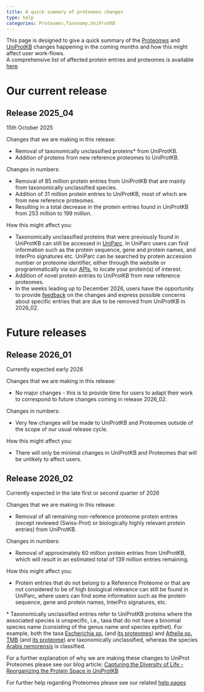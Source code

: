 ```yaml
---
title: A quick summary of proteomes changes
type: help
categories: Proteomes,Taxonomy,UniProtKB
---
```


This page is designed to give a quick summary of the [Proteomes](https://www.uniprot.org/proteomes) and [UniProtKB](https://www.uniprot.org/uniprotkb) changes happening in the coming months and how this might affect user work-flows.  
A comprehensive list of affected protein entries and proteomes is available [here](https://ftp.ebi.ac.uk/pub/contrib/UniProt/proteomes/).

# Our current release
## Release 2025_04 
15th October 2025

Changes that we are making in this release:

- Removal of taxonomically unclassified proteins\* from UniProtKB.  
- Addition of proteins from new reference proteomes to UniProtKB.

Changes in numbers:

- Removal of 85 million protein entries from UniProtKB that are mainly from taxonomically unclassified species.  
- Addition of 31 million protein entries to UniProtKB, most of which are from new reference proteomes.  
- Resulting in a total decrease in the protein entries found in UniProtKB from 253 million to 199 million.

How this might affect you:

- Taxonomically unclassified proteins that were previously found in UniProtKB can still be accessed in [UniParc](https://www.uniprot.org/uniparc). In UniParc users can find information such as the protein sequence, gene and protein names, and InterPro signatures etc. UniParc can be searched by protein accession number or proteome identifier, either through the website or programmatically via our [APIs](https://www.uniprot.org/help/programmatic_access), to locate your protein(s) of interest.  
- Addition of novel protein entries to UniProtKB from new reference proteomes.  
- In the weeks leading up to December 2026, users have the opportunity to provide [feedback](https://www.uniprot.org/contact) on the changes and express possible concerns about specific entries that are due to be removed from UniProtKB in 2026_02.

# Future releases

## Release 2026_01
Currently expected early 2026

Changes that we are making in this release:

- No major changes \- this is to provide time for users to adapt their work to correspond to future changes coming in release 2026_02.

Changes in numbers:

- Very few changes will be made to UniProtKB and Proteomes outside of the scope of our usual release cycle.

How this might affect you:

- There will only be minimal changes in UniProtKB and Proteomes that will be unlikely to affect users.

## Release 2026_02
Currently expected in the late first or second quarter of 2026

Changes that we are making in this release:

- Removal of all remaining non-reference proteome protein entries (except reviewed (Swiss-Prot) or biologically highly relevant protein entries) from UniProtKB.

Changes in numbers:

- Removal of approximately 60 million protein entries from UniProtKB, which will result in an estimated total of 139 million entries remaining.

How this might affect you:

- Protein entries that do not belong to a Reference Proteome or that are not considered to be of high biological relevance can still be found in UniParc, where users can find some information such as the protein sequence, gene and protein names, InterPro signatures, etc.

\* Taxonomically unclassified entries refer to UniProtKB proteins where the associated species is unspecific, i.e., taxa that do not have a binomial species name (consisting of the genus name and species epithet). For example, both the taxa [Escherichia sp.](https://www.uniprot.org/taxonomy/1884818) (and [its proteomes](https://www.uniprot.org/proteomes?query=%28organism\_id%3A1884818%29)) and [Athelia sp. TMB](https://www.uniprot.org/taxonomy/2748771) (and [its proteome](https://www.uniprot.org/proteomes?query=%28organism\_id%3A2748771%29)) are taxonomically unclassified, whereas the species [Arabis nemorensis](https://www.uniprot.org/taxonomy/586526) is classified.

For a further explanation of why we are making these changes to UniProt Proteomes please see our blog article: [Capturing the Diversity of Life - Reorganizing the Protein Space in UniProtKB](https://insideuniprot.blogspot.com/2025/06/capturing-diversity-of-life.html)

For further help regarding Proteomes please see our related [help pages](https://www.uniprot.org/help?query=proteome) 
